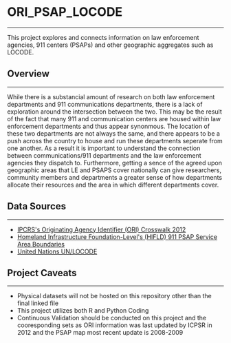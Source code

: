 # ORI_PSAP_LOCODE
---
This project explores and connects information on law enforcement agencies, 911 centers (PSAPs) and other geographic aggregates such as LOCODE.

## Overview
---
While there is a substancial amount of research on both law enforcement departments and 911 communications departments, there is a lack of exploration around the intersection between the two. This may be the result of the fact that many 911 and communication centers are housed within law enforcement departments and thus appear synonmous. The location of these two departments are not always the same, and there appears to be a push across the country to house and run these departments seperate from one another. As a result it is important to understand the connection between communications/911 departments and the law enforcement agencies they dispatch to. Furthermore, getting a sence of the agreed upon geographic areas that LE and PSAPS cover nationally can give researchers, community members and departments a greater sense of how departments allocate their resources and the area in which different departments cover.

## Data Sources
---
- [IPCRS's Originating Agency Identifier (ORI) Crosswalk 2012](https://www.icpsr.umich.edu/web/ICPSR/series/366)
- [Homeland Infrastructure Foundation-Level's (HIFLD) 911 PSAP Service Area Boundaries](https://hifld-geoplatform.opendata.arcgis.com/datasets/psap-911-service-area-boundaries/explore)
- [United Nations UN/LOCODE](https://unece.org/trade/uncefact/unlocode)



## Project Caveats
---
- Physical datasets will not be hosted on this repository other than the final linked file
- This project utilizes both R and Python Coding
- Continuous Validation should be conducted on this project and the cooresponding sets as ORI information was last updated by ICPSR in 2012 and the PSAP map  most recent update is 2008-2009
